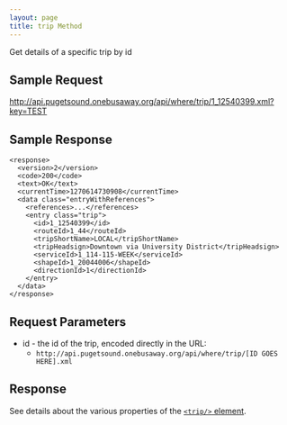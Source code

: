 ```yaml
---
layout: page
title: trip Method
---
```



Get details of a specific trip by id

## Sample Request

http://api.pugetsound.onebusaway.org/api/where/trip/1_12540399.xml?key=TEST

## Sample Response

    <response>
      <version>2</version>
      <code>200</code>
      <text>OK</text>
      <currentTime>1270614730908</currentTime>
      <data class="entryWithReferences">
        <references>...</references>
        <entry class="trip">
          <id>1_12540399</id>
          <routeId>1_44</routeId>
          <tripShortName>LOCAL</tripShortName>
          <tripHeadsign>Downtown via University District</tripHeadsign>
          <serviceId>1_114-115-WEEK</serviceId>
          <shapeId>1_20044006</shapeId>
          <directionId>1</directionId>
        </entry>
      </data>
    </response>

## Request Parameters

* id - the id of the trip, encoded directly in the URL:
    * `http://api.pugetsound.onebusaway.org/api/where/trip/[ID GOES HERE].xml`

## Response

See details about the various properties of the [`<trip/>` element](/api/where/elements/trip).
